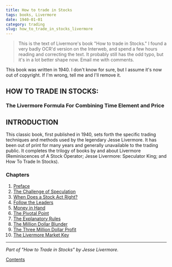 ```yaml
---
title: How to trade in Stocks
tags: books, Livermore
date: 1940-01-01
category: trading
slug: how_to_trade_in_stocks_livermore
---
```


> This is the text of Livermore's book "How to trade in Stocks." I found a very badly OCR'd version on the Interweb, and spend a few hours reading and correcting the text. It probably still has the odd typo, but it's in a lot better shape now. Email me with comments.

This book was written in 1940. I don't know for sure, but I assume it's now out of copyright. If I'm wrong, tell me and I'll remove it.

## HOW TO TRADE IN STOCKS:

### The Livermore Formula For Combining Time Element and Price

## INTRODUCTION

This classic book, first published in 1940, sets forth the specific trading techniques and methods used by the legendary Jesse Livermore. It has been out of print for many years and generally unavailable to the trading public. It completes the trilogy of books by and about Livermore (Reminiscences of A Stock Operator; Jesse Livermore: Speculator King; and How To Trade In Stocks). 

### Chapters

1.  [Preface]({filename}preface.md)
1.  [The Challenge of Speculation]({filename}challenge_of_speculation.md)
1.  [When Does a Stock Act Right?]({filename}when_does_a_stock_act_right.md)
1.  [Follow the Leaders]({filename}follow_the_leaders.md)
1.  [Money in Hand]({filename}money_in_the_hand.md)
1.  [The Pivotal Point]({filename}pivotal_point.md)
1.  [The Explanatory Rules]({filename}explanatory_rules.md)
1.  [The Million Dollar Blunder]({filename}million_dollar_blunder.md)
1.  [The Three Million Dollar Profit]({filename}three_million_profit.md)
1.  [The Livermore Market Key]({filename}Livermore_market_key.md)
--- 
*Part of "How to Trade in Stocks" by Jesse Livermore.* 

[Contents]({filename}How_to_trade_in_stocks.md) 

